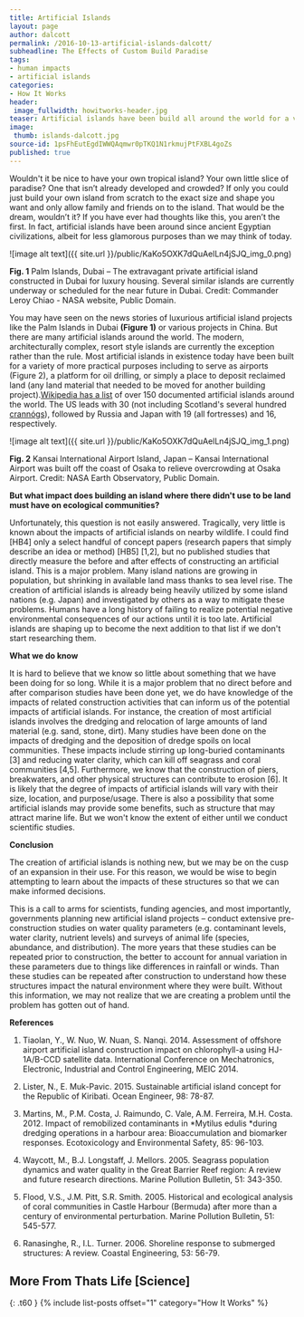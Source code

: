```yaml
---
title: Artificial Islands
layout: page
author: dalcott
permalink: /2016-10-13-artificial-islands-dalcott/
subheadline: The Effects of Custom Build Paradise
tags:
- human impacts
- artificial islands
categories:
- How It Works
header: 
 image_fullwidth: howitworks-header.jpg
teaser: Artificial islands have been build all around the world for a variety of reasons. But what is their impact on the local ecological communities?
image:
 thumb: islands-dalcott.jpg
source-id: 1psFhEutEgdIWWQAqmwr0pTKQ1N1rkmujPtFXBL4goZs
published: true
---
```

Wouldn't it be nice to have your own tropical island? Your own little slice of paradise? One that isn’t already developed and crowded? If only you could just build your own island from scratch to the exact size and shape you want and only allow family and friends on to the island. That would be the dream, wouldn’t it? If you have ever had thoughts like this, you aren’t the first. In fact, artificial islands have been around since ancient Egyptian civilizations, albeit for less glamorous purposes than we may think of today.

![image alt text]({{ site.url }}/public/KaKo5OXK7dQuAelLn4jSJQ_img_0.png)

**Fig. 1** Palm Islands, Dubai – The extravagant private artificial island constructed in Dubai for luxury housing. Several similar islands are currently underway or scheduled for the near future in Dubai. Credit: Commander Leroy Chiao - NASA website, Public Domain.

 

You may have seen on the news stories of luxurious artificial island projects like the Palm Islands in Dubai **(Figure 1)** or various projects in China. But there are many artificial islands around the world. The modern, architecturally complex, resort style islands are currently the exception rather than the rule. Most artificial islands in existence today have been built for a variety of more practical purposes including to serve as airports (Figure 2), a platform for oil drilling, or simply a place to deposit reclaimed land (any land material that needed to be moved for another building project).[Wikipedia has a list](https://en.wikipedia.org/wiki/List_of_artificial_islands) of over 150 documented artificial islands around the world. The US leads with 30 (not including Scotland's several hundred [crannógs](https://en.wikipedia.org/wiki/Crannog)), followed by Russia and Japan with 19 (all fortresses) and 16, respectively.

![image alt text]({{ site.url }}/public/KaKo5OXK7dQuAelLn4jSJQ_img_1.png)

**Fig. 2** Kansai International Airport Island, Japan – Kansai International Airport was built off the coast of Osaka to relieve overcrowding at Osaka Airport. Credit: NASA Earth Observatory, Public Domain.

**But what impact does building an island where there didn't use to be land must have on ecological communities?**

Unfortunately, this question is not easily answered.  Tragically, very little is known about the impacts of artificial islands on nearby wildlife.  I could find [HB4] only a select handful of concept papers (research papers that simply describe an idea or method) [HB5] [1,2], but no published studies that directly measure the before and after effects of constructing an artificial island. This is a major problem. Many island nations are growing in population, but shrinking in available land mass thanks to sea level rise. The creation of artificial islands is already being heavily utilized by some island nations (e.g. Japan) and investigated by others as a way to mitigate these problems. Humans have a long history of failing to realize potential negative environmental consequences of our actions until it is too late. Artificial islands are shaping up to become the next addition to that list if we don't start researching them.

**What we do know**

It is hard to believe that we know so little about something that we have been doing for so long. While it is a major problem that no direct before and after comparison studies have been done yet, we do have knowledge of the impacts of related construction activities that can inform us of the potential impacts of artificial islands. For instance, the creation of most artificial islands involves the dredging and relocation of large amounts of land material (e.g. sand, stone, dirt). Many studies have been done on the impacts of dredging and the deposition of dredge spoils on local communities. These impacts include stirring up long-buried contaminants [3] and reducing water clarity, which can kill off seagrass and coral communities [4,5]. Furthermore, we know that the construction of piers, breakwaters, and other physical structures can contribute to erosion [6]. It is likely that the degree of impacts of artificial islands will vary with their size, location, and purpose/usage. There is also a possibility that some artificial islands may provide some benefits, such as structure that may attract marine life. But we won't know the extent of either until we conduct scientific studies.

**Conclusion**

The creation of artificial islands is nothing new, but we may be on the cusp of an expansion in their use. For this reason, we would be wise to begin attempting to learn about the impacts of these structures so that we can make informed decisions. 

This is a call to arms for scientists, funding agencies, and most importantly, governments planning new artificial island projects – conduct extensive pre-construction studies on water quality parameters (e.g. contaminant levels, water clarity, nutrient levels) and surveys of animal life (species, abundance, and distribution). The more years that these studies can be repeated prior to construction, the better to account for annual variation in these parameters due to things like differences in rainfall or winds. Than these studies can be repeated after construction to understand how these structures impact the natural environment where they were built. Without this information, we may not realize that we are creating a problem until the problem has gotten out of hand.

 

**References**

1. Tiaolan, Y., W. Nuo, W. Nuan, S. Nanqi. 2014. Assessment of offshore airport artificial island construction impact on chlorophyll-a using HJ-1A/B-CCD satellite data. International Conference on Mechatronics, Electronic, Industrial and Control Engineering, MEIC 2014.

2. Lister, N., E. Muk-Pavic. 2015. Sustainable artificial island concept for the Republic of Kiribati. Ocean Engineer, 98: 78-87.

3. Martins, M., P.M. Costa, J. Raimundo, C. Vale, A.M. Ferreira, M.H. Costa. 2012. Impact of remobilized contaminants in *Mytilus edulis *during dredging operations in a harbour area: Bioaccumulation and biomarker responses. Ecotoxicology and Environmental Safety, 85: 96-103.

4. Waycott, M., B.J. Longstaff, J. Mellors. 2005. Seagrass population dynamics and water quality in the Great Barrier Reef region: A review and future research directions. Marine Pollution Bulletin, 51: 343-350.

5. Flood, V.S., J.M. Pitt, S.R. Smith. 2005. Historical and ecological analysis of coral communities in Castle Harbour (Bermuda) after more than a century of environmental perturbation. Marine Pollution Bulletin, 51: 545-577.

6. Ranasinghe, R., I.L. Turner. 2006. Shoreline response to submerged structures: A review. Coastal Engineering, 53: 56-79.

## More From Thats Life [Science]
{: .t60 }
{% include list-posts offset="1" category="How It Works" %}